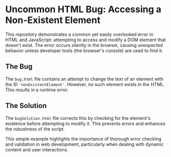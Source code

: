 # Uncommon HTML Bug: Accessing a Non-Existent Element

This repository demonstrates a common yet easily overlooked error in HTML and JavaScript: attempting to access and modify a DOM element that doesn't exist.  The error occurs silently in the browser, causing unexpected behavior unless developer tools (the browser's console) are used to find it.

## The Bug
The `bug.html` file contains an attempt to change the text of an element with the ID `'nonExistentElement'`.  However, no such element exists in the HTML.  This results in a runtime error.

## The Solution
The `bugSolution.html` file corrects this by checking for the element's existence before attempting to modify it.  This prevents errors and enhances the robustness of the script.

This simple example highlights the importance of thorough error checking and validation in web development, particularly when dealing with dynamic content and user interactions.